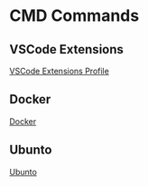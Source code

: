 # CMD Commands

## VSCode Extensions

[VSCode Extensions Profile](vscode-extensions/NOTE.md)

## Docker

[Docker](docker/docker-main.md)

## Ubunto

[Ubunto](ubunto/ubunto-main.md)
